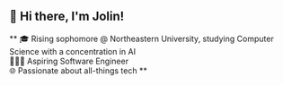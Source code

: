 ##  👋 Hi there, I'm Jolin!
** 🎓 Rising sophomore @ Northeastern University, studying Computer Science with a concentration in AI   
👩🏻‍💻 Aspiring Software Engineer  
🌐 Passionate about all-things tech **
<!--
**jolin-yang/jolin-yang** is a ✨ _special_ ✨ repository because its `README.md` (this file) appears on your GitHub profile.

Here are some ideas to get you started:

- 🔭 I’m currently working on ...
- 🌱 I’m currently learning ...
- 👯 I’m looking to collaborate on ...
- 🤔 I’m looking for help with ...
- 💬 Ask me about ...
- 📫 How to reach me: ...
- 😄 Pronouns: ...
- ⚡ Fun fact: ...
-->
